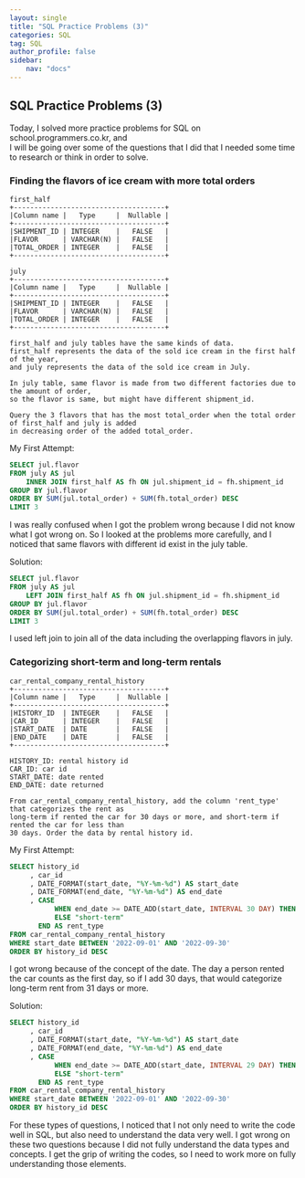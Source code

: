 ```yaml
---
layout: single
title: "SQL Practice Problems (3)"
categories: SQL
tag: SQL
author_profile: false
sidebar:
    nav: "docs"
---
```


## SQL Practice Problems (3)

Today, I solved more practice problems for SQL on school.programmers.co.kr, and  
I will be going over some of the questions that I did that I needed some time to research or think in order to solve.

### Finding the flavors of ice cream with more total orders
```
first_half
+-------------------------------------+
|Column name |   Type     |  Nullable |
+-------------------------------------+
|SHIPMENT_ID | INTEGER    |   FALSE   |
|FLAVOR	     | VARCHAR(N) |   FALSE   |
|TOTAL_ORDER | INTEGER    |   FALSE   |
+-------------------------------------+

july
+-------------------------------------+
|Column name |   Type     |  Nullable |
+-------------------------------------+
|SHIPMENT_ID | INTEGER    |   FALSE   |
|FLAVOR	     | VARCHAR(N) |   FALSE   |
|TOTAL_ORDER | INTEGER    |   FALSE   |
+-------------------------------------+

first_half and july tables have the same kinds of data.
first_half represents the data of the sold ice cream in the first half of the year,
and july represents the data of the sold ice cream in July.

In july table, same flavor is made from two different factories due to the amount of order,
so the flavor is same, but might have different shipment_id.

Query the 3 flavors that has the most total_order when the total order of first_half and july is added
in decreasing order of the added total_order.
```

My First Attempt:
```sql
SELECT jul.flavor
FROM july AS jul
    INNER JOIN first_half AS fh ON jul.shipment_id = fh.shipment_id
GROUP BY jul.flavor
ORDER BY SUM(jul.total_order) + SUM(fh.total_order) DESC
LIMIT 3
```
I was really confused when I got the problem wrong because I did not know what I got wrong on. 
So I looked at the problems more carefully, and I noticed that same flavors with different id exist in the july table.

Solution:
```sql
SELECT jul.flavor
FROM july AS jul
    LEFT JOIN first_half AS fh ON jul.shipment_id = fh.shipment_id
GROUP BY jul.flavor
ORDER BY SUM(jul.total_order) + SUM(fh.total_order) DESC
LIMIT 3
```
I used left join to join all of the data including the overlapping flavors in july.

### Categorizing short-term and long-term rentals
```
car_rental_company_rental_history
+-------------------------------------+
|Column name |   Type     |  Nullable |
+-------------------------------------+
|HISTORY_ID  | INTEGER    |   FALSE   |
|CAR_ID	     | INTEGER    |   FALSE   |
|START_DATE  | DATE       |   FALSE   |
|END_DATE    | DATE       |   FALSE   |
+-------------------------------------+

HISTORY_ID: rental history id
CAR_ID: car id
START_DATE: date rented
END_DATE: date returned

From car_rental_company_rental_history, add the column 'rent_type' that categorizes the rent as
long-term if rented the car for 30 days or more, and short-term if rented the car for less than
30 days. Order the data by rental history id.
```

My First Attempt:
```sql
SELECT history_id
     , car_id
     , DATE_FORMAT(start_date, "%Y-%m-%d") AS start_date
     , DATE_FORMAT(end_date, "%Y-%m-%d") AS end_date
     , CASE
           WHEN end_date >= DATE_ADD(start_date, INTERVAL 30 DAY) THEN "long-term"
           ELSE "short-term"
       END AS rent_type
FROM car_rental_company_rental_history
WHERE start_date BETWEEN '2022-09-01' AND '2022-09-30'
ORDER BY history_id DESC
```
I got wrong because of the concept of the date. The day a person rented the car counts as the first day, 
so if I add 30 days, that would categorize long-term rent from 31 days or more.

Solution:
```sql
SELECT history_id
     , car_id
     , DATE_FORMAT(start_date, "%Y-%m-%d") AS start_date
     , DATE_FORMAT(end_date, "%Y-%m-%d") AS end_date
     , CASE
           WHEN end_date >= DATE_ADD(start_date, INTERVAL 29 DAY) THEN "long-term"
           ELSE "short-term"
       END AS rent_type
FROM car_rental_company_rental_history
WHERE start_date BETWEEN '2022-09-01' AND '2022-09-30'
ORDER BY history_id DESC
```

For these types of questions, I noticed that I not only need to write the code well in SQL, 
but also need to understand the data very well. I got wrong on these two questions because 
I did not fully understand the data types and concepts. I get the grip of writing the codes, 
so I need to work more on fully understanding those elements.